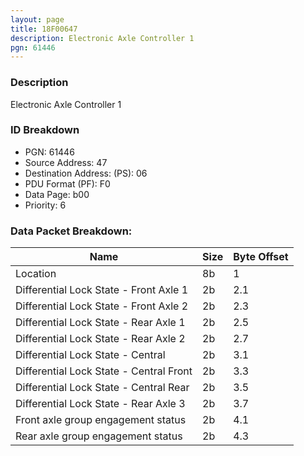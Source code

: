 ```yaml
---
layout: page
title: 18F00647
description: Electronic Axle Controller 1
pgn: 61446
---
```


### Description

Electronic Axle Controller 1

### ID Breakdown
* PGN: 61446
* Source Address: 47
* Destination Address: (PS): 06
* PDU Format (PF): F0
* Data Page: b00
* Priority: 6

### Data Packet Breakdown:

| Name | Size | Byte Offset |
| ---- | ---- | ----------- |
| Location | 8b | 1 |
| Differential Lock State - Front Axle 1 | 2b | 2.1 |
| Differential Lock State - Front Axle 2 | 2b | 2.3 |
| Differential Lock State - Rear Axle 1 | 2b | 2.5 |
| Differential Lock State - Rear Axle 2 | 2b | 2.7 |
| Differential Lock State - Central | 2b | 3.1 |
| Differential Lock State - Central Front | 2b | 3.3 |
| Differential Lock State - Central Rear | 2b | 3.5 |
| Differential Lock State - Rear Axle 3 | 2b | 3.7 |
| Front axle group engagement status | 2b | 4.1 |
| Rear axle group engagement status | 2b | 4.3 |
